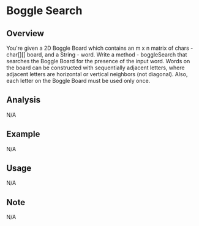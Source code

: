 # Boggle Search 

Overview
---
You're given a 2D Boggle Board which contains an m x n matrix of chars - char[][] board, and a 
String - word. Write a method - boggleSearch that searches the Boggle Board for the presence 
of the input word. Words on the board can be constructed with sequentially adjacent letters, 
where adjacent letters are horizontal or vertical neighbors (not diagonal). Also, each 
letter on the Boggle Board must be used only once. 

Analysis
---
N/A

Example
---
N/A

Usage
---
N/A

Note
---
N/A
